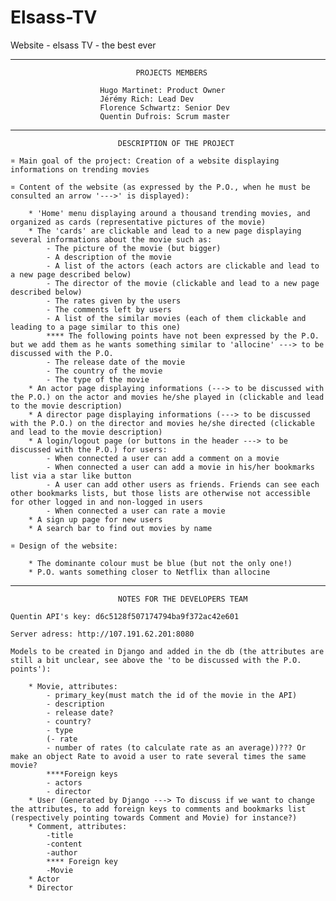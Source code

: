 # Elsass-TV
Website - elsass TV - the best ever

________________________________________________________________________________________________________________________________________________________________________________________________

    							PROJECTS MEMBERS 

						Hugo Martinet: Product Owner
						Jérémy Rich: Lead Dev
						Florence Schwartz: Senior Dev 
						Quentin Dufrois: Scrum master

________________________________________________________________________________________________________________________________________________________________________________________________

   						    DESCRIPTION OF THE PROJECT

	¤ Main goal of the project: Creation of a website displaying informations on trending movies

	¤ Content of the website (as expressed by the P.O., when he must be consulted an arrow '--->' is displayed):

		* 'Home' menu displaying around a thousand trending movies, and organized as cards (representative pictures of the movie)
		* The 'cards' are clickable and lead to a new page displaying several informations about the movie such as:
			- The picture of the movie (but bigger)
			- A description of the movie
			- A list of the actors (each actors are clickable and lead to a new page described below)
			- The director of the movie (clickable and lead to a new page described below)
			- The rates given by the users
			- The comments left by users
			- A list of the similar movies (each of them clickable and leading to a page similar to this one)
			**** The following points have not been expressed by the P.O. but we add them as he wants something similar to 'allocine' ---> to be discussed with the P.O.
			- The release date of the movie
			- The country of the movie
			- The type of the movie
		* An actor page displaying informations (---> to be discussed with the P.O.) on the actor and movies he/she played in (clickable and lead to the movie description)
		* A director page displaying informations (---> to be discussed with the P.O.) on the director and movies he/she directed (clickable and lead to the movie description)
		* A login/logout page (or buttons in the header ---> to be discussed with the P.O.) for users:
			- When connected a user can add a comment on a movie
			- When connected a user can add a movie in his/her bookmarks list via a star like button
			- A user can add other users as friends. Friends can see each other bookmarks lists, but those lists are otherwise not accessible for other logged in and non-logged in users
			- When connected a user can rate a movie
		* A sign up page for new users
		* A search bar to find out movies by name

	¤ Design of the website:

		* The dominante colour must be blue (but not the only one!)
		* P.O. wants something closer to Netflix than allocine

________________________________________________________________________________________________________________________________________________________________________________________________

						    NOTES FOR THE DEVELOPERS TEAM
	
	Quentin API's key: d6c5128f507174794ba9f372ac42e601

	Server adress: http://107.191.62.201:8080
		
	Models to be created in Django and added in the db (the attributes are still a bit unclear, see above the 'to be discussed with the P.O. points'):

		* Movie, attributes:
			- primary_key(must match the id of the movie in the API)
			- description
			- release date?
			- country?
			- type
			(- rate
			- number of rates (to calculate rate as an average))??? Or make an object Rate to avoid a user to rate several times the same movie?
			****Foreign keys
			- actors
			- director 							
		* User (Generated by Django ---> To discuss if we want to change the attributes, to add foreign keys to comments and bookmarks list (respectively pointing towards Comment and Movie) for instance?)
		* Comment, attributes:
			-title
			-content
			-author
			**** Foreign key
			-Movie			
		* Actor
		* Director
				
				
		





























	

